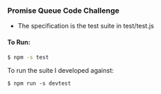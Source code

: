 ### Promise Queue Code Challenge

* The specification is the test suite in test/test.js

#### To Run:
```bash
$ npm -s test
```

To run the suite I developed against:
```
$ npm run -s devtest
```
